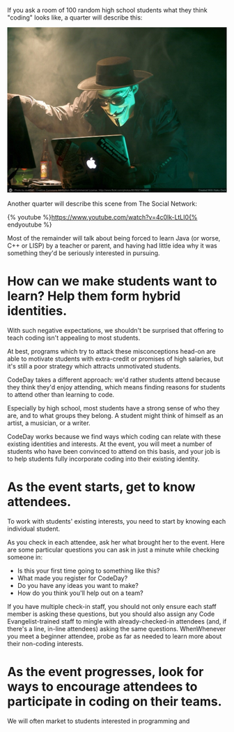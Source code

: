 If you ask a room of 100 random high school students what they think "coding" looks like, a quarter will describe this:

![](/assets/hacker.jpg)

Another quarter will describe this scene from The Social Network:

{% youtube %}https://www.youtube.com/watch?v=4c0lk-LtLI0{% endyoutube %}

Most of the remainder will talk about being forced to learn Java (or worse, C++ or LISP) by a teacher or parent, and having had little idea why it was something they'd be seriously interested in pursuing.

# How can we make students want to learn? Help them form hybrid identities.

With such negative expectations, we shouldn't be surprised that offering to teach coding isn't appealing to most students.

At best, programs which try to attack these misconceptions head-on are able to motivate students with extra-credit or promises of high salaries, but it's still a poor strategy which attracts unmotivated students.

CodeDay takes a different approach: we'd rather students attend because they think they'd enjoy attending, which means finding reasons for students to attend other than learning to code.

Especially by high school, most students have a strong sense of who they are, and to what groups they belong. A student might think of himself as an artist, a musician, or a writer.

CodeDay works because we find ways which coding can relate with these existing identities and interests. At the event, you will meet a number of students who have been convinced to attend on this basis, and your job is to help students fully incorporate coding into their existing identity.

# As the event starts, get to know attendees.

To work with students' existing interests, you need to start by knowing each individual student.

As you check in each attendee, ask her what brought her to the event. Here are some particular questions you can ask in just a minute while checking someone in:

- Is this your first time going to something like this?
- What made you register for CodeDay?
- Do you have any ideas you want to make?
- How do you think you'll help out on a team?

If you have multiple check-in staff, you should not only ensure each staff member is asking these questions, but you should also assign any Code Evangelist-trained staff to mingle with already-checked-in attendees (and, if there's a line, in-line attendees) asking the same questions.
WhenWhenever you meet a beginner attendee, probe as far as needed to learn more about their non-coding interests.
 
# As the event progresses, look for ways to encourage attendees to participate in coding on their teams.

We will often market to students interested in programming and 